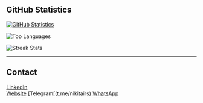 ## GitHub Statistics

[![GitHub Statistics](https://u8views.com/api/v1/github/profiles/121157569/views/day-week-month-total-count.svg)](https://u8views.com/github/nikitair)

![Top Languages](https://github-readme-stats.vercel.app/api/top-langs/?username=nikitair&layout=compact&hide_border=true)

![Streak Stats](https://github-readme-streak-stats.herokuapp.com/?user=nikitair&hide_border=true&theme=default)

---

## Contact

[LinkedIn](https://www.linkedin.com/in/nikitastoliarov)  
[Website](https://www.intellines.com)
[Telegram[(t.me/nikitairs)
[WhatsApp](https://wa.me/+380671063738)

